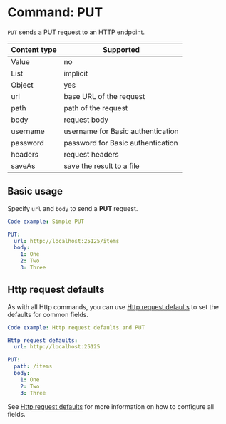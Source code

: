 # Command: PUT

`PUT` sends a PUT request to an HTTP endpoint.

| Content type | Supported                         |
|--------------|-----------------------------------|
| Value        | no                                |
| List         | implicit                          |
| Object       | yes                               |
| url          | base URL of the request           |
| path         | path of the request               |
| body         | request body                      |
| username     | username for Basic authentication |
| password     | password for Basic authentication |
| headers      | request headers                   |
| saveAs       | save the result to a file         |

## Basic usage

Specify `url` and `body` to send a **PUT** request.

```yaml cli
Code example: Simple PUT

PUT:
  url: http://localhost:25125/items
  body:
    1: One
    2: Two
    3: Three
```

## Http request defaults

As with all Http commands, you can use [Http request defaults](Http%20request%20defaults.md) to set the defaults for
common fields.

```yaml cli
Code example: Http request defaults and PUT

Http request defaults:
  url: http://localhost:25125

PUT:
  path: /items
  body:
    1: One
    2: Two
    3: Three
```

See [Http request defaults](Http%20request%20defaults.md) for more information on how to configure all fields.
